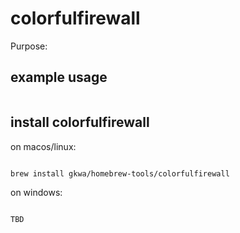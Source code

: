 # colorfulfirewall

Purpose:


## example usage

```bash


```

## install colorfulfirewall


on macos/linux:
```bash

brew install gkwa/homebrew-tools/colorfulfirewall

```


on windows:

```powershell

TBD

```
